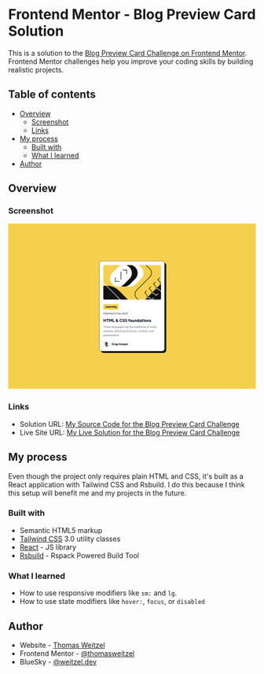 # Frontend Mentor - Blog Preview Card Solution

This is a solution to the [Blog Preview Card Challenge on Frontend Mentor](https://www.frontendmentor.io/challenges/qr-code-component-iux_sIO_H). Frontend Mentor challenges help you improve your coding skills by building realistic projects.

## Table of contents

- [Overview](#overview)
  - [Screenshot](#screenshot)
  - [Links](#links)
- [My process](#my-process)
  - [Built with](#built-with)
  - [What I learned](#what-i-learned)
- [Author](#author)

## Overview

### Screenshot

![My Solution for the QR Code Component Challenge](assets/images/blog-preview-card-solution.png)

### Links

- Solution URL: [My Source Code for the Blog Preview Card Challenge](https://github.com/thomasweitzel/frontend-mentor/tree/main/blog-preview-card)
- Live Site URL: [My Live Solution for the Blog Preview Card Challenge](https://pureandroid.com/frontendmentor/blog-preview-card/)

## My process

Even though the project only requires plain HTML and CSS, it's built as a React application with Tailwind CSS and Rsbuild.
I do this because I think this setup will benefit me and my projects in the future. 

### Built with

- Semantic HTML5 markup
- [Tailwind CSS](https://tailwindcss.com/) 3.0 utility classes
- [React](https://reactjs.org/) - JS library
- [Rsbuild](https://rsbuild.dev/) - Rspack Powered Build Tool

### What I learned

- How to use responsive modifiers like `sm:` and `lg`.
- How to use state modifiers like `hover:`, `focus`, or `disabled`

## Author

- Website - [Thomas Weitzel](https://weitzel.dev/)
- Frontend Mentor - [@thomasweitzel](https://www.frontendmentor.io/profile/thomasweitzel)
- BlueSky - [@weitzel.dev](https://bsky.app/profile/weitzel.dev)
